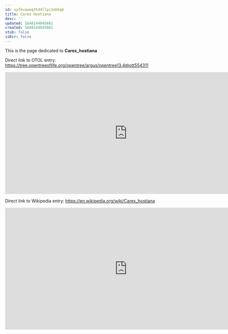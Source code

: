 ```yaml
---
id: uyfkuaaeq3t44llpc3ab5qb
title: Carex Hostiana
desc: ''
updated: 1648144045661
created: 1648144045661
stub: false
isDir: false
---
```

This is the page dedicated to **Carex_hostiana**


Direct link to OTOL entry: https://tree.opentreeoflife.org/opentree/argus/opentree13.4@ott554311



<html>
    <body>
    <iframe src="https://tree.opentreeoflife.org/opentree/argus/opentree13.4@ott554311"
    width="800" height="400" frameborder="0" allowfullscreen> </iframe>
    </body>
</html>
    


Direct link to Wikipedia entry: https://en.wikipedia.org/wiki/Carex_hostiana



<html>
    <body>
    <iframe src="https://en.wikipedia.org/wiki/Carex_hostiana"
    width="800" height="400" frameborder="0" allowfullscreen> </iframe>
    </body>
</html>
    

